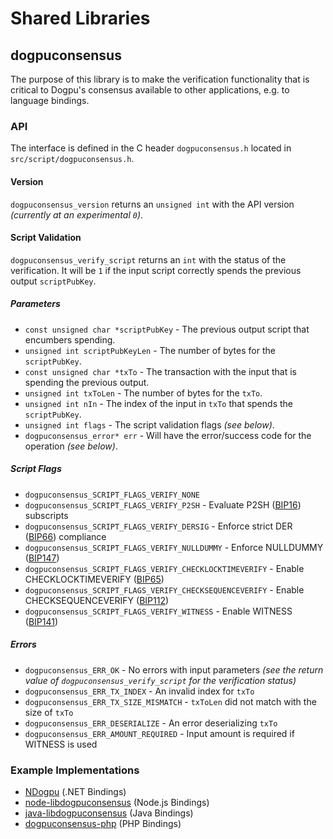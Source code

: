 Shared Libraries
================

## dogpuconsensus

The purpose of this library is to make the verification functionality that is critical to Dogpu's consensus available to other applications, e.g. to language bindings.

### API

The interface is defined in the C header `dogpuconsensus.h` located in  `src/script/dogpuconsensus.h`.

#### Version

`dogpuconsensus_version` returns an `unsigned int` with the API version *(currently at an experimental `0`)*.

#### Script Validation

`dogpuconsensus_verify_script` returns an `int` with the status of the verification. It will be `1` if the input script correctly spends the previous output `scriptPubKey`.

##### Parameters
- `const unsigned char *scriptPubKey` - The previous output script that encumbers spending.
- `unsigned int scriptPubKeyLen` - The number of bytes for the `scriptPubKey`.
- `const unsigned char *txTo` - The transaction with the input that is spending the previous output.
- `unsigned int txToLen` - The number of bytes for the `txTo`.
- `unsigned int nIn` - The index of the input in `txTo` that spends the `scriptPubKey`.
- `unsigned int flags` - The script validation flags *(see below)*.
- `dogpuconsensus_error* err` - Will have the error/success code for the operation *(see below)*.

##### Script Flags
- `dogpuconsensus_SCRIPT_FLAGS_VERIFY_NONE`
- `dogpuconsensus_SCRIPT_FLAGS_VERIFY_P2SH` - Evaluate P2SH ([BIP16](https://github.com/bitcoin/bips/blob/master/bip-0016.mediawiki)) subscripts
- `dogpuconsensus_SCRIPT_FLAGS_VERIFY_DERSIG` - Enforce strict DER ([BIP66](https://github.com/bitcoin/bips/blob/master/bip-0066.mediawiki)) compliance
- `dogpuconsensus_SCRIPT_FLAGS_VERIFY_NULLDUMMY` - Enforce NULLDUMMY ([BIP147](https://github.com/bitcoin/bips/blob/master/bip-0147.mediawiki))
- `dogpuconsensus_SCRIPT_FLAGS_VERIFY_CHECKLOCKTIMEVERIFY` - Enable CHECKLOCKTIMEVERIFY ([BIP65](https://github.com/bitcoin/bips/blob/master/bip-0065.mediawiki))
- `dogpuconsensus_SCRIPT_FLAGS_VERIFY_CHECKSEQUENCEVERIFY` - Enable CHECKSEQUENCEVERIFY ([BIP112](https://github.com/bitcoin/bips/blob/master/bip-0112.mediawiki))
- `dogpuconsensus_SCRIPT_FLAGS_VERIFY_WITNESS` - Enable WITNESS ([BIP141](https://github.com/bitcoin/bips/blob/master/bip-0141.mediawiki))

##### Errors
- `dogpuconsensus_ERR_OK` - No errors with input parameters *(see the return value of `dogpuconsensus_verify_script` for the verification status)*
- `dogpuconsensus_ERR_TX_INDEX` - An invalid index for `txTo`
- `dogpuconsensus_ERR_TX_SIZE_MISMATCH` - `txToLen` did not match with the size of `txTo`
- `dogpuconsensus_ERR_DESERIALIZE` - An error deserializing `txTo`
- `dogpuconsensus_ERR_AMOUNT_REQUIRED` - Input amount is required if WITNESS is used

### Example Implementations
- [NDogpu](https://github.com/NicolasDorier/NDogpu/blob/master/NDogpu/Script.cs#L814) (.NET Bindings)
- [node-libdogpuconsensus](https://github.com/bitpay/node-libdogpuconsensus) (Node.js Bindings)
- [java-libdogpuconsensus](https://github.com/dexX7/java-libdogpuconsensus) (Java Bindings)
- [dogpuconsensus-php](https://github.com/Bit-Wasp/dogpuconsensus-php) (PHP Bindings)
